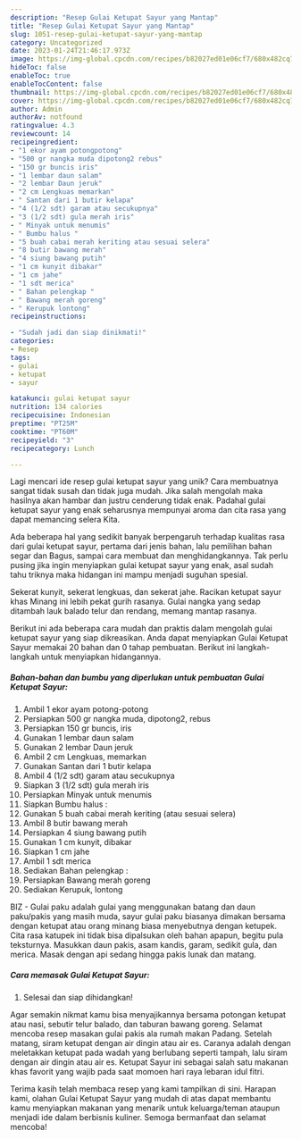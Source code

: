 ```yaml
---
description: "Resep Gulai Ketupat Sayur yang Mantap"
title: "Resep Gulai Ketupat Sayur yang Mantap"
slug: 1051-resep-gulai-ketupat-sayur-yang-mantap
category: Uncategorized
date: 2023-01-24T21:46:17.973Z
image: https://img-global.cpcdn.com/recipes/b82027ed01e06cf7/680x482cq70/gulai-ketupat-sayur-foto-resep-utama.jpg
hideToc: false
enableToc: true
enableTocContent: false
thumbnail: https://img-global.cpcdn.com/recipes/b82027ed01e06cf7/680x482cq70/gulai-ketupat-sayur-foto-resep-utama.jpg
cover: https://img-global.cpcdn.com/recipes/b82027ed01e06cf7/680x482cq70/gulai-ketupat-sayur-foto-resep-utama.jpg
author: Admin
authorAv: notfound
ratingvalue: 4.3
reviewcount: 14
recipeingredient:
- "1 ekor ayam potongpotong"
- "500 gr nangka muda dipotong2 rebus"
- "150 gr buncis iris"
- "1 lembar daun salam"
- "2 lembar Daun jeruk"
- "2 cm Lengkuas memarkan"
- " Santan dari 1 butir kelapa"
- "4 (1/2 sdt) garam atau secukupnya"
- "3 (1/2 sdt) gula merah iris"
- " Minyak untuk menumis"
- " Bumbu halus "
- "5 buah cabai merah keriting atau sesuai selera"
- "8 butir bawang merah"
- "4 siung bawang putih"
- "1 cm kunyit dibakar"
- "1 cm jahe"
- "1 sdt merica"
- " Bahan pelengkap "
- " Bawang merah goreng"
- " Kerupuk lontong"
recipeinstructions:

- "Sudah jadi dan siap dinikmati!"
categories:
- Resep
tags:
- gulai
- ketupat
- sayur

katakunci: gulai ketupat sayur 
nutrition: 134 calories
recipecuisine: Indonesian
preptime: "PT25M"
cooktime: "PT60M"
recipeyield: "3"
recipecategory: Lunch

---
```





Lagi mencari ide resep gulai ketupat sayur yang unik? Cara membuatnya sangat tidak susah dan tidak juga mudah. Jika salah mengolah maka hasilnya akan hambar dan justru cenderung tidak enak. Padahal gulai ketupat sayur yang enak seharusnya mempunyai aroma dan cita rasa yang dapat memancing selera Kita.





Ada beberapa hal yang sedikit banyak berpengaruh terhadap kualitas rasa dari gulai ketupat sayur, pertama dari jenis bahan, lalu pemilihan bahan segar dan Bagus, sampai cara membuat dan menghidangkannya. Tak perlu pusing jika ingin menyiapkan gulai ketupat sayur yang enak,      asal sudah tahu triknya maka hidangan ini mampu menjadi suguhan spesial.














Sekerat kunyit, sekerat lengkuas, dan sekerat jahe. Racikan ketupat sayur khas Minang ini lebih pekat gurih rasanya. Gulai nangka yang sedap ditambah lauk balado telur dan rendang, memang mantap rasanya.






Berikut ini ada beberapa cara mudah dan praktis dalam mengolah gulai ketupat sayur yang siap dikreasikan. Anda dapat menyiapkan Gulai Ketupat Sayur memakai 20 bahan dan 0 tahap pembuatan. Berikut ini langkah-langkah untuk menyiapkan hidangannya.

<!--inarticleads1-->

##### Bahan-bahan dan bumbu yang diperlukan untuk pembuatan Gulai Ketupat Sayur:

1. Ambil 1 ekor ayam potong-potong
1. Persiapkan 500 gr nangka muda, dipotong2, rebus
1. Persiapkan 150 gr buncis, iris
1. Gunakan 1 lembar daun salam
1. Gunakan 2 lembar Daun jeruk
1. Ambil 2 cm Lengkuas, memarkan
1. Gunakan  Santan dari 1 butir kelapa
1. Ambil 4 (1/2 sdt) garam atau secukupnya
1. Siapkan 3 (1/2 sdt) gula merah iris
1. Persiapkan  Minyak untuk menumis
1. Siapkan  Bumbu halus :
1. Gunakan 5 buah cabai merah keriting (atau sesuai selera)
1. Ambil 8 butir bawang merah
1. Persiapkan 4 siung bawang putih
1. Gunakan 1 cm kunyit, dibakar
1. Siapkan 1 cm jahe
1. Ambil 1 sdt merica
1. Sediakan  Bahan pelengkap :
1. Persiapkan  Bawang merah goreng
1. Sediakan  Kerupuk, lontong


BIZ - Gulai paku adalah gulai yang menggunakan batang dan daun paku/pakis yang masih muda, sayur gulai paku biasanya dimakan bersama dengan ketupat atau orang minang biasa menyebutnya dengan ketupek. Cita rasa katupek ini tidak bisa dipalsukan oleh bahan apapun, begitu pula teksturnya. Masukkan daun pakis, asam kandis, garam, sedikit gula, dan merica. Masak dengan api sedang hingga pakis lunak dan matang. 

<!--inarticleads2-->

##### Cara memasak Gulai Ketupat Sayur:


1. Selesai dan siap dihidangkan!

Agar semakin nikmat kamu bisa menyajikannya bersama potongan ketupat atau nasi, sebutir telur balado, dan taburan bawang goreng. Selamat mencoba resep masakan gulai pakis ala rumah makan Padang. Setelah matang, siram ketupat dengan air dingin atau air es. Caranya adalah dengan meletakkan ketupat pada wadah yang berlubang seperti tampah, lalu siram dengan air dingin atau air es. Ketupat Sayur ini sebagai salah satu makanan khas favorit yang wajib pada saat momoen hari raya lebaran idul fitri. 

Terima kasih telah membaca resep yang kami tampilkan di sini. Harapan kami, olahan Gulai Ketupat Sayur yang mudah di atas dapat membantu kamu menyiapkan makanan yang menarik untuk keluarga/teman ataupun menjadi ide dalam berbisnis kuliner. Semoga bermanfaat dan selamat mencoba!
